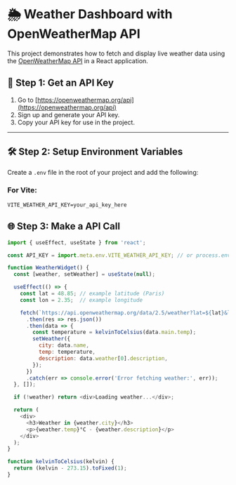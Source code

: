 # 🌦️ Weather Dashboard with OpenWeatherMap API

This project demonstrates how to fetch and display live weather data using the [OpenWeatherMap API](https://openweathermap.org/current) in a React application.

## 🔑 Step 1: Get an API Key

1. Go to [https://openweathermap.org/api](https://openweathermap.org/api)
2. Sign up and generate your API key.
3. Copy your API key for use in the project.

---

## 🛠️ Step 2: Setup Environment Variables

Create a `.env` file in the root of your project and add the following:

### For Vite:

```env
VITE_WEATHER_API_KEY=your_api_key_here
```

## 🌐 Step 3: Make a API Call

```js
import { useEffect, useState } from 'react';

const API_KEY = import.meta.env.VITE_WEATHER_API_KEY; // or process.env.REACT_APP_WEATHER_API_KEY for CRA

function WeatherWidget() {
  const [weather, setWeather] = useState(null);

  useEffect(() => {
    const lat = 48.85; // example latitude (Paris)
    const lon = 2.35;  // example longitude

    fetch(`https://api.openweathermap.org/data/2.5/weather?lat=${lat}&lon=${lon}&appid=${API_KEY}`)
      .then(res => res.json())
      .then(data => {
        const temperature = kelvinToCelsius(data.main.temp);
        setWeather({
          city: data.name,
          temp: temperature,
          description: data.weather[0].description,
        });
      })
      .catch(err => console.error('Error fetching weather:', err));
  }, []);

  if (!weather) return <div>Loading weather...</div>;

  return (
    <div>
      <h3>Weather in {weather.city}</h3>
      <p>{weather.temp}°C - {weather.description}</p>
    </div>
  );
}

function kelvinToCelsius(kelvin) {
  return (kelvin - 273.15).toFixed(1);
}

```